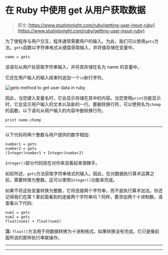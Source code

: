 # 在 Ruby 中使用 get 从用户获取数据

> 原文:[https://www.studytonight.com/ruby/getting-user-input-ruby](https://www.studytonight.com/ruby/getting-user-input-ruby)

为了使程序与用户交互，程序通常需要用户的输入。为此，我们可以使用`gets`方法。`gets`函数以字符串格式从键盘获取输入，并将值存储在变量中。

```
name = gets
```

该语句从用户处获取字符串输入，并将其存储在名为 name 的变量中。

它还在用户输入的输入结束时追加一个`\n`新行字符。

![gets method to get user data in ruby](../Images/c5b8c40c2bae2d5578bd4e04592f7259.png)

因此，当您键入变量名时，它会显示存储在其中的内容。当您使用`print`功能显示时，它会显示用户输入的文本以及新的一行。要删除换行符，可以使用名为`chomp`的函数。以下语句从用户输入的内容中删除换行符。

```
print name.chomp
```

* * *

以下代码将两个整数与用户提供的数字相加:

```
number1 = gets
number2 = gets
(Integer)number1 + Integer(number2)

```

`Integer()`部分代码现在对你来说看起来很棘手。

如前所述，`gets`方法获取字符串格式的输入。因此，在对数据执行算术运算之前，需要转换为整数。这可以使用`Integer()`功能来完成。

如果不将这些变量转换为整数，它将连接两个字符串，而不是执行算术加法。你还记得我们在第 1 章前面看到的连接两个字符串吗？同样，要添加两个十进制数，请查看以下代码:

```
num1 = gets
num2 = gets
float(num1) + float(num2)

```

**注:** `float()`方法用于将数据转换为十进制格式。如果转换没有完成，它只是像前面所说的那样执行串联操作。

* * *

* * *